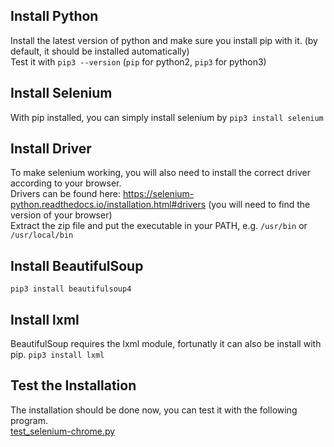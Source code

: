 ## Install Python
Install the latest version of python and make sure you install pip with it. (by default, it should be installed automatically)  
Test it with `pip3 --version` (`pip` for python2, `pip3` for python3)

## Install Selenium
With pip installed, you can simply install selenium by `pip3 install selenium`  

## Install Driver
To make selenium working, you will also need to install the correct driver according to your browser.  
Drivers can be found here: https://selenium-python.readthedocs.io/installation.html#drivers (you will need to find the version of your browser)  
Extract the zip file and put the executable in your PATH, e.g. `/usr/bin` or `/usr/local/bin`  

## Install BeautifulSoup
`pip3 install beautifulsoup4`

## Install lxml
BeautifulSoup requires the lxml module, fortunatly it can also be install with pip.
`pip3 install lxml`

## Test the Installation
The installation should be done now, you can test it with the following program.  
[test_selenium-chrome.py](test_selenium-chrome.py)

